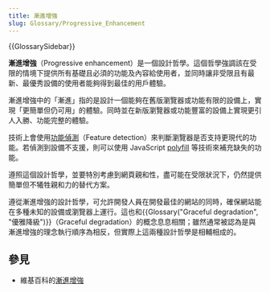 ```yaml
---
title: 漸進增強
slug: Glossary/Progressive_Enhancement
---
```


{{GlossarySidebar}}

**漸進增強**（Progressive enhancement）是一個設計哲學。這個哲學強調該在受限的情境下提供所有基礎且必須的功能及內容給使用者，並同時讓非受限且有最新、最優秀設備的使用者能夠得到最佳的用戶體驗。

漸進增強中的「漸進」指的是設計一個能夠在舊版瀏覽器或功能有限的設備上，實現「更簡單但仍可用」的體驗。同時並在新版瀏覽器或功能豐富的設備上實現更引人入勝、功能完整的體驗。

技術上會使用[功能偵測](/zh-TW/docs/Learn/Tools_and_testing/Cross_browser_testing/Feature_detection)（Feature detection）來判斷瀏覽器是否支持更現代的功能。若偵測到設備不支援，則可以使用 JavaScript [polyfill](/zh-TW/docs/Glossary/Polyfill) 等技術來補充缺失的功能。

遵照這個設計哲學，並要特別考慮到網頁親和性，盡可能在受限狀況下，仍然提供簡單但不犧牲親和力的替代方案。

遵從漸進增強的設計哲學，可允許開發人員在開發最佳的網站的同時，確保網站能在多種未知的設備或瀏覽器上運行。這也和{{Glossary("Graceful degradation", "優雅降級")}}（Graceful degradation）的概念息息相關；雖然通常被認為是與漸進增強的理念執行順序為相反，但實際上這兩種設計哲學是相輔相成的。

## 參見

- 維基百科的[漸進增強](https://zh.wikipedia.org/wiki/漸進增強)
